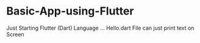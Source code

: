 # Basic-App-using-Flutter
 Just Starting Flutter (Dart) Language ...
 Hello.dart File can just print text on Screen

